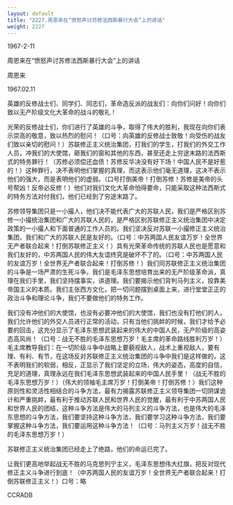 ```yaml
---
layout: default
title: "2227.周恩来在“愤怒声讨苏修法西斯暴行大会”上的讲话"
weight: 2227
---
```


1967-2-11

周恩来在“愤怒声讨苏修法西斯暴行大会”上的讲话

周恩来

1967.02.11

英雄的反修战士们、同学们、同志们，革命造反派的战友们：向你们问好！向你们致以无产阶级文化大革命的战斗的敬礼！

光荣的反修战士们，你们进行了英雄的斗争，取得了伟大的胜利，我现在向你们表示崇高的敬意，致以热烈的慰问！（口号：向英雄的反修战士致敬！向受伤的战友们致以亲切的慰问！）苏联修正主义统治集团，打我们的学生，打我们的外交工作人员，冲我们的大使馆，砸我们的窗和其他的东西，甚至还走上穷途末路的法西斯式的特务罪行！（苏修必须偿还血债！苏修反华决没有好下场！中国人民不是好惹的！）这种罪行，决不表明他们掌握的真理，而这表示他们毫无道理，这决不表示他们的强大，而是表明他们的虚弱。（口号打倒美帝！打倒苏修！苏修是美帝的头号帮凶！反帝必反修！）他们对我们文化大革命怕得要命，只能采取这种法西斯式的特务方法对付我们，他们已经到了穷途末路了。

苏修领导集团只是一小撮人，他们决不能代表广大的苏联人民，我们是严格区别苏修一小撮统治集团和广大的苏联人民的，是严格区别苏联修正主义统治集团中决定政策的一小撮人和下面普通的工作人员的。我们坚决反对苏联一小撮修正主义统治集团，我们和广大的苏联人民是友好的。（口号：中苏两国人民友谊万岁！全世界无产者联合起来！打倒苏联修正主义！）具有光荣革命传统的苏联人民也是愿意和我们友好的，中苏两国人民的伟大友谊终究是破坏不了的。（口号：中苏两国人民的友谊万岁！全世界无产者联合起来！打倒苏修！）我们同苏联修正主义统治集团的斗争是一场严肃的生死斗争。我们是毛泽东思想培育出来的无产阶级革命派，真理在我们手里，我们坚持摆事实，讲道理。我们要揭示他们背判马列主义，投靠美帝国主义的本质。我们主张西方文化，把一切问题摆到桌面上来，进行堂堂正正的政治斗争和理论斗争，我们不要做他们的特务工作。

我们没有冲他们的大使馆，也没有必要冲他们的大使馆，我们也没有打他们的人，我们允许他们的外交人员进行正常的活动，只有当他们挑衅的时候，我们才给予必要的回击，这充分显示了毛泽东思想武装起来的伟大的中国人民，无产阶级的高姿态高风尚！（口号：战无不胜的毛泽东思想万岁！毛主席的革命路线胜利万岁！）毛主席教导我们：在一切阶级斗争中战略上要藐视敌人，战术上重视敌人，要有理、有利、有节，在这场反对苏联修正主义统治集团的斗争中我们是这样做的，这不表明我们的软弱，相反，正显示了我们坚定的立场，伟大的姿态，高度的自信，充足的道理，真理永远在我们毛泽东思想武装起来的中国人民手里！（战无不胜的毛泽东思想万岁！）（伟大的领袖毛主席万岁！打倒美帝！打倒苏修！）我们这种原则性和灵活性相结合的斗争方法，最有力揭露苏联修正主义领导集团一切阴谋诡计和严重挑衅，最有利于推动苏联人民和世界人民的觉醒，最有利于中苏两国人民和世界人民的团结，这种斗争方法是伟大的马列主义的斗争方法，也是伟大的毛泽东思想的斗争方法，我们要坚持这种斗争方法，我们要学习这种斗争方法，我们要掌握这种斗争方法，我们要运用这种斗争方法！（口号：马列主义万岁！战无不胜的毛泽东思想万岁！）

苏联修正主义统治集团已经走上了绝路，他们的命运已完了。

让我们更高地举起战无不胜的马克思列宁主义，毛泽东思想伟大红旗，把反对现代修正主义斗争进行到底！（中苏两国人民的友谊万岁！全世界无产者联合起来！打倒苏联修正主义！）口号：略

CCRADB

